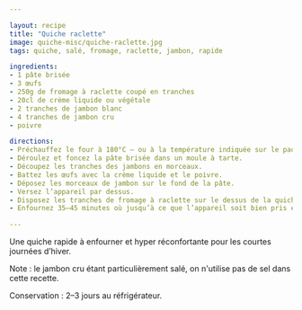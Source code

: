 ```yaml
---

layout: recipe
title: "Quiche raclette"
image: quiche-misc/quiche-raclette.jpg
tags: quiche, salé, fromage, raclette, jambon, rapide

ingredients:
- 1 pâte brisée
- 3 œufs
- 250g de fromage à raclette coupé en tranches
- 20cl de crème liquide ou végétale
- 2 tranches de jambon blanc
- 4 tranches de jambon cru
- poivre

directions:
- Préchauffez le four à 180°C – ou à la température indiquée sur le paquet de pâte brisée.
- Déroulez et foncez la pâte brisée dans un moule à tarte.
- Découpez les tranches des jambons en morceaux.
- Battez les œufs avec la crème liquide et le poivre.
- Déposez les morceaux de jambon sur le fond de la pâte.
- Versez l’appareil par dessus.
- Disposez les tranches de fromage à raclette sur le dessus de la quiche.
- Enfournez 35–45 minutes où jusqu’à ce que l’appareil soit bien pris et le fromage à raclette bien fondu.

---
```


Une quiche rapide à enfourner et hyper réconfortante pour les courtes journées d’hiver.

Note&nbsp;: le jambon cru étant particulièrement salé, on n'utilise pas de sel dans cette recette.

Conservation&nbsp;: 2–3 jours au réfrigérateur.